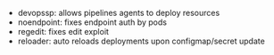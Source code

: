 - devopssp: allows pipelines agents to deploy resources
- noendpoint: fixes endpoint auth by pods
- regedit: fixes edit exploit
- reloader: auto reloads deployments upon configmap/secret update